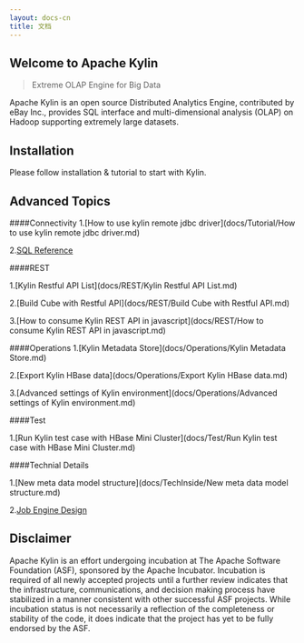 ```yaml
---
layout: docs-cn
title: 文档
---
```


Welcome to Apache Kylin
------------  
> Extreme OLAP Engine for Big Data

Apache Kylin is an open source Distributed Analytics Engine, contributed by eBay Inc., provides SQL interface and multi-dimensional analysis (OLAP) on Hadoop supporting extremely large datasets.

Installation 
------------  
Please follow  installation & tutorial to start with Kylin.

Advanced Topics
-------  
####Connectivity
1.[How to use kylin remote jdbc driver](docs/Tutorial/How to use kylin remote jdbc driver.md)

2.[SQL Reference](https://github.com/apache/incubator-calcite/blob/master/doc/reference.md)

####REST

1.[Kylin Restful API List](docs/REST/Kylin Restful API List.md)

2.[Build Cube with Restful API](docs/REST/Build Cube with Restful API.md)

3.[How to consume Kylin REST API in javascript](docs/REST/How to consume Kylin REST API in javascript.md)

####Operations
1.[Kylin Metadata Store](docs/Operations/Kylin Metadata Store.md)

2.[Export Kylin HBase data](docs/Operations/Export Kylin HBase data.md)

3.[Advanced settings of Kylin environment](docs/Operations/Advanced settings of Kylin environment.md)

####Test

1.[Run Kylin test case with HBase Mini Cluster](docs/Test/Run Kylin test case with HBase Mini Cluster.md)


####Technial Details

1.[New meta data model structure](docs/TechInside/New meta data model structure.md)

2.[Job Engine Design](docs/JobEngine/Design.md)


## Disclaimer

Apache Kylin is an effort undergoing incubation at The Apache Software Foundation (ASF), sponsored by the Apache Incubator. Incubation is required of all newly accepted projects until a further review indicates that the infrastructure, communications, and decision making process have stabilized in a manner consistent with other successful ASF projects. While incubation status is not necessarily a reflection of the completeness or stability of the code, it does indicate that the project has yet to be fully endorsed by the ASF.
